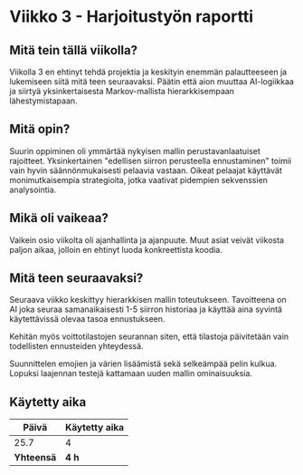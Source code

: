 # Viikko 3 - Harjoitustyön raportti

## Mitä tein tällä viikolla?

Viikolla 3 en ehtinyt tehdä projektia ja keskityin enemmän palautteeseen ja lukemiseen siitä mitä teen seuraavaksi. Päätin että aion muuttaa AI-logiikkaa ja siirtyä yksinkertaisesta Markov-mallista hierarkkisempaan lähestymistapaan.

## Mitä opin?
Suurin oppiminen oli ymmärtää nykyisen mallin perustavanlaatuiset rajoitteet. Yksinkertainen "edellisen siirron perusteella ennustaminen" toimii vain hyvin säännönmukaisesti pelaavia vastaan. Oikeat pelaajat käyttävät monimutkaisempia strategioita, jotka vaativat pidempien sekvenssien analysointia.

## Mikä oli vaikeaa?

Vaikein osio viikolta oli ajanhallinta ja ajanpuute. Muut asiat veivät viikosta paljon aikaa, jolloin en ehtinyt luoda konkreettista koodia. 


## Mitä teen seuraavaksi?
Seuraava viikko keskittyy hierarkkisen mallin toteutukseen. Tavoitteena on AI joka seuraa samanaikaisesti 1-5 siirron historiaa ja käyttää aina syvintä käytettävissä olevaa tasoa ennustukseen. 

Kehitän myös voittotilastojen seurannan siten, että tilastoja päivitetään vain todellisten ennusteiden yhteydessä.

Suunnittelen emojien ja värien lisäämistä sekä selkeämpää pelin kulkua. Lopuksi laajennan testejä kattamaan uuden mallin ominaisuuksia.

## Käytetty aika
| Päivä | Käytetty aika |
|-------|---|
| 25.7 | 4 |
| **Yhteensä** | **4 h** |